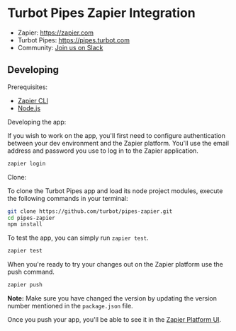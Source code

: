 # Turbot Pipes Zapier Integration

- Zapier: https://zapier.com
- Turbot Pipes: https://pipes.turbot.com
- Community: [Join us on Slack](https://turbot.com/community/join)

## Developing

Prerequisites:

- [Zapier CLI](https://developer.zapier.com/cli-guide/install-the-zapier-cli)
- [Node.js](https://nodejs.org/en/download)

Developing the app:

If you wish to work on the app, you'll first need to configure authentication between your dev environment and the Zapier platform. You'll use the email address and password you use to log in to the Zapier application.

```sh
zapier login
```

Clone:

To clone the Turbot Pipes app and load its node project modules, execute the following commands in your terminal:

```sh
git clone https://github.com/turbot/pipes-zapier.git
cd pipes-zapier
npm install
```

To test the app, you can simply run `zapier test`.

```sh
zapier test
```

When you're ready to try your changes out on the Zapier platform use the push command.

```sh
zapier push
```

**Note:** Make sure you have changed the version by updating the version number mentioned in the `package.json` file.

Once you push your app, you'll be able to see it in the [Zapier Platform UI](https://developer.zapier.com/).
